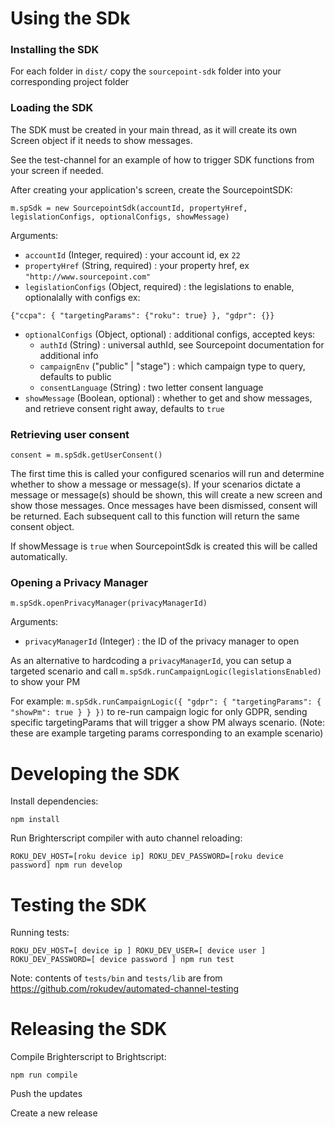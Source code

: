 # Using the SDk

### Installing the SDK

For each folder in `dist/` copy the `sourcepoint-sdk` folder into your corresponding project folder

### Loading the SDK

The SDK must be created in your main thread, as it will create its own Screen object if it needs to show messages.

See the test-channel for an example of how to trigger SDK functions from your screen if needed.

After creating your application's screen, create the SourcepointSDK:
```
m.spSdk = new SourcepointSdk(accountId, propertyHref, legislationConfigs, optionalConfigs, showMessage)
```
Arguments:
- `accountId` (Integer, required) : your account id, ex `22`
- `propertyHref` (String, required) : your property href, ex `"http://www.sourcepoint.com"`
- `legislationConfigs` (Object, required) : the legislations to enable, optionalally with configs
ex:
```
{"ccpa": { "targetingParams": {"roku": true} }, "gdpr": {}}
```
- `optionalConfigs` (Object, optional) : additional configs, accepted keys:
  - `authId` (String) : universal authId, see Sourcepoint documentation for additional info
  - `campaignEnv` ("public" | "stage") : which campaign type to query, defaults to public
  - `consentLanguage` (String) : two letter consent language 
- `showMessage` (Boolean, optional) : whether to get and show messages, and retrieve consent right away, defaults to `true`

### Retrieving user consent
```
consent = m.spSdk.getUserConsent()
```
The first time this is called your configured scenarios will run and determine whether to show a message or message(s). 
If your scenarios dictate a message or message(s) should be shown, this will create a new screen and show those messages. Once messages have been dismissed, consent will be returned. Each subsequent call to this function will return the same consent object.

If showMessage is `true` when SourcepointSdk is created this will be called automatically.

### Opening a Privacy Manager
```
m.spSdk.openPrivacyManager(privacyManagerId)
```
Arguments:
- `privacyManagerId` (Integer) : the ID of the privacy manager to open

As an alternative to hardcoding a `privacyManagerId`, you can setup a targeted scenario and call `m.spSdk.runCampaignLogic(legislationsEnabled)` to show your PM

For example: `m.spSdk.runCampaignLogic({ "gdpr": { "targetingParams": { "showPm": true } } })` to re-run campaign logic for only GDPR, sending specific targetingParams that will trigger a show PM always scenario. (Note: these are example targeting params corresponding to an example scenario)

# Developing the SDK

Install dependencies:

`npm install`

Run Brighterscript compiler with auto channel reloading:

`ROKU_DEV_HOST=[roku device ip] ROKU_DEV_PASSWORD=[roku device password] npm run develop`

# Testing the SDK

Running tests:

`ROKU_DEV_HOST=[ device ip ] ROKU_DEV_USER=[ device user ] ROKU_DEV_PASSWORD=[ device password ] npm run test`

Note: contents of `tests/bin` and `tests/lib` are from https://github.com/rokudev/automated-channel-testing

# Releasing the SDK

Compile Brighterscript to Brightscript:

`npm run compile`

Push the updates

Create a new release
